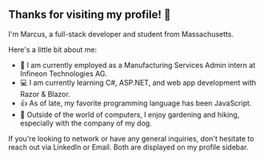 ## Thanks for visiting my profile! 👋

I'm Marcus, a full-stack developer and student from Massachusetts.

Here's a little bit about me:

  - 💼 I am currently employed as a Manufacturing Services Admin intern at Infineon Technologies AG.
  - 💻 I am currently learning C#, ASP.NET, and web app development with Razor & Blazor.
  - 👍 As of late, my favorite programming language has been JavaScript.
  - 🌲 Outside of the world of computers, I enjoy gardening and hiking, especially with the company of my dog.

If you're looking to network or have any general inquiries, don't hesitate to reach out via LinkedIn or Email.
Both are displayed on my profile sidebar.

